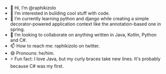 - 👋 Hi, I’m @raphikizolo
- 👀 I’m interested in building cool stuff with code.
- 🌱 I’m currently learning python and django while creating a simple decorator-powered application context like the annotation-based one in spring.
- 💞️ I’m looking to collaborate on anything written in Java, Kotlin, Python and C#.
- 📫 How to reach me: raphikizolo on twitter.
- 😄 Pronouns: he/him.
- ⚡ Fun fact: I love Java, but my curly braces take new lines. It's probably because C# was my first.

<!---
raphikizolo/raphikizolo is a ✨ special ✨ repository because its `README.md` (this file) appears on your GitHub profile.
You can click the Preview link to take a look at your changes.
--->
